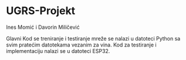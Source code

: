 # UGRS-Projekt

Ines Momić i Davorin Miličević


Glavni Kod se treniranje i testiranje mreže se nalazi u datoteci Python sa svim pratećim datotekama vezanim za vina. 
Kod za testiranje i implementaciju nalazi se u datoteci ESP32.

